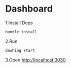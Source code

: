 # Dashboard


1.Install Deps

```shell
bundle install
```

2.Run

```shell
dashing start        
```

3.Open [http://localhost:3030](http://localhost:3030)	